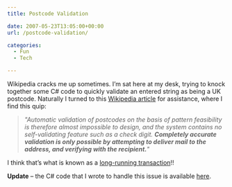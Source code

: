 ```yaml
---
title: Postcode Validation

date: 2007-05-23T13:05:00+00:00
url: /postcode-validation/

categories:
  - Fun
  - Tech

---
```

<!--kg-card-begin: html-->

Wikipedia cracks me up sometimes. I’m sat here at my desk, trying to knock together some C# code to quickly validate an entered string as being a UK postcode. Naturally I turned to this [Wikipedia article][1] for assistance, where I find this quip:

> _"Automatic validation of postcodes on the basis of pattern feasibility is therefore almost impossible to design, and the system contains no self-validating feature such as a check digit. **Completely accurate validation is only possible by attempting to deliver mail to the address, and verifying with the recipient.**"_

I think that’s what is known as a [long-running transaction][2]!!

**Update** &#8211; the C# code that I wrote to handle this issue is available [here][3].

<!--kg-card-end: html-->

 [1]: http://en.wikipedia.org/wiki/UK_postcodes
 [2]: http://en.wikipedia.org/wiki/Long_running_transaction
 [3]: https://blog.iannelson.uk/a-c-postcode-struct-with-parser/